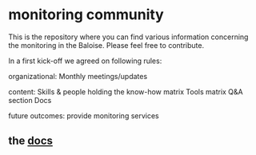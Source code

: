 # monitoring community

This is the repository where you can find various information concerning the monitoring in the Baloise.
Please feel free to contribute.

In a first kick-off we agreed on following rules:

organizational:
Monthly meetings/updates

content:
Skills & people holding the know-how matrix
Tools matrix
Q&A section 
Docs

future outcomes:
provide monitoring services

## the [docs](docs/index.md)
